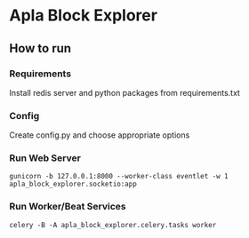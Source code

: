 Apla Block Explorer
======================

## How to run

### Requirements

Install redis server and python packages from requirements.txt

### Config

Create config.py and choose appropriate options

### Run Web Server

```
gunicorn -b 127.0.0.1:8000 --worker-class eventlet -w 1 apla_block_explorer.socketio:app
```

### Run Worker/Beat Services

```
celery -B -A apla_block_explorer.celery.tasks worker
```


